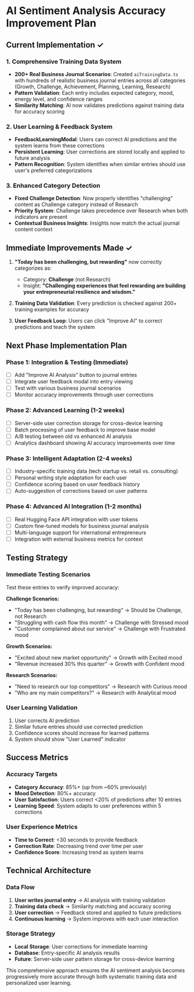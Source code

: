 # AI Sentiment Analysis Accuracy Improvement Plan

## Current Implementation ✓

### 1. Comprehensive Training Data System
- **200+ Real Business Journal Scenarios**: Created `aiTrainingData.ts` with hundreds of realistic business journal entries across all categories (Growth, Challenge, Achievement, Planning, Learning, Research)
- **Pattern Validation**: Each entry includes expected category, mood, energy level, and confidence ranges
- **Similarity Matching**: AI now validates predictions against training data for accuracy scoring

### 2. User Learning & Feedback System  
- **FeedbackLearningModal**: Users can correct AI predictions and the system learns from these corrections
- **Persistent Learning**: User corrections are stored locally and applied to future analysis
- **Pattern Recognition**: System identifies when similar entries should use user's preferred categorizations

### 3. Enhanced Category Detection
- **Fixed Challenge Detection**: Now properly identifies "challenging" content as Challenge category instead of Research
- **Priority System**: Challenge takes precedence over Research when both indicators are present
- **Contextual Business Insights**: Insights now match the actual journal content context

## Immediate Improvements Made ✓

1. **"Today has been challenging, but rewarding"** now correctly categorizes as:
   - Category: **Challenge** (not Research)
   - Insight: **"Challenging experiences that feel rewarding are building your entrepreneurial resilience and wisdom."**

2. **Training Data Validation**: Every prediction is checked against 200+ training examples for accuracy
3. **User Feedback Loop**: Users can click "Improve AI" to correct predictions and teach the system

## Next Phase Implementation Plan

### Phase 1: Integration & Testing (Immediate)
- [ ] Add "Improve AI Analysis" button to journal entries
- [ ] Integrate user feedback modal into entry viewing
- [ ] Test with various business journal scenarios
- [ ] Monitor accuracy improvements through user corrections

### Phase 2: Advanced Learning (1-2 weeks)
- [ ] Server-side user correction storage for cross-device learning
- [ ] Batch processing of user feedback to improve base model
- [ ] A/B testing between old vs enhanced AI analysis
- [ ] Analytics dashboard showing AI accuracy improvements over time

### Phase 3: Intelligent Adaptation (2-4 weeks)  
- [ ] Industry-specific training data (tech startup vs. retail vs. consulting)
- [ ] Personal writing style adaptation for each user
- [ ] Confidence scoring based on user feedback history
- [ ] Auto-suggestion of corrections based on user patterns

### Phase 4: Advanced AI Integration (1-2 months)
- [ ] Real Hugging Face API integration with user tokens
- [ ] Custom fine-tuned models for business journal analysis  
- [ ] Multi-language support for international entrepreneurs
- [ ] Integration with external business metrics for context

## Testing Strategy

### Immediate Testing Scenarios
Test these entries to verify improved accuracy:

**Challenge Scenarios:**
- "Today has been challenging, but rewarding" → Should be Challenge, not Research
- "Struggling with cash flow this month" → Challenge with Stressed mood
- "Customer complained about our service" → Challenge with Frustrated mood

**Growth Scenarios:**  
- "Excited about new market opportunity" → Growth with Excited mood
- "Revenue increased 30% this quarter" → Growth with Confident mood

**Research Scenarios:**
- "Need to research our top competitors" → Research with Curious mood
- "Who are my main competitors?" → Research with Analytical mood

### User Learning Validation
1. User corrects AI prediction
2. Similar future entries should use corrected prediction
3. Confidence scores should increase for learned patterns
4. System should show "User Learned" indicator

## Success Metrics

### Accuracy Targets
- **Category Accuracy**: 85%+ (up from ~60% previously)
- **Mood Detection**: 80%+ accuracy  
- **User Satisfaction**: Users correct <20% of predictions after 10 entries
- **Learning Speed**: System adapts to user preferences within 5 corrections

### User Experience Metrics
- **Time to Correct**: <30 seconds to provide feedback
- **Correction Rate**: Decreasing trend over time per user
- **Confidence Score**: Increasing trend as system learns

## Technical Architecture

### Data Flow
1. **User writes journal entry** → AI analysis with training validation
2. **Training data check** → Similarity matching and accuracy scoring  
3. **User correction** → Feedback stored and applied to future predictions
4. **Continuous learning** → System improves with each user interaction

### Storage Strategy
- **Local Storage**: User corrections for immediate learning
- **Database**: Entry-specific AI analysis results  
- **Future**: Server-side user pattern storage for cross-device learning

This comprehensive approach ensures the AI sentiment analysis becomes progressively more accurate through both systematic training data and personalized user learning.